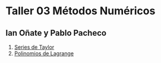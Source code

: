 # Taller 03 Métodos Numéricos

## Ian Oñate y Pablo Pacheco

1. [Series de Taylor](Taylor_Oñate-Pacheco.ipynb) 
2. [Polinomios de Lagrange](Lagrange_Oñate-Pacheco.ipynb)  
